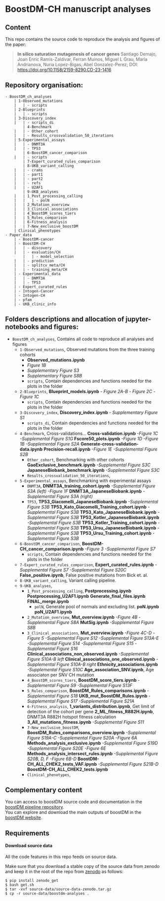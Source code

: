 # BoostDM-CH manuscript analyses

## Content

This repo contains the source code to reproduce the analysis and figures of the paper:

> **In silico saturation mutagenesis of cancer genes**
  Santiago Demajo, Joan Enric Ramis-Zaldivar, Ferran Muinos, Miguel L Grau, Maria Andrianova, Nuria Lopez-Bigas,
  Abel Gonzalez-Perez; DOI: https://doi.org/10.1158/2159-8290.CD-23-1416

## Repository organisation:  
```
- BoostDM_ch_analyses
	| 1-Observed_mutations 
	|	| - scripts
	| 2-Blueprints  
	|	| - scripts 
	| 3-Discovery_index
	|   | - scripts_di
    	| 4-Benchmark
	|   | - Other_cohort
	|   | - Results_crossvalidation_50_iterations
   	| 5-Experimental_assays
	|   | - DNMT3A
	|   | - TP53
    	| 6-BoostDM_cancer_comparison
	|   | - scripts
    	| 7-Expert_curated_rules_comparison
    	| 8-UKB_variant_calling
	|   | - crams
	|   | - part1
	|   | - part2
	|   | - refs
	|   | - U2AF1
    	| 9-UKB_analyses
	|   | 1_Post_processing_calling
	|   |   | - polN
	|   | 2_Mutation_overview
	|   | 3_Clinical_associations
	|   | 4_BoostDM_scores_tiers
	|   | 5_Rules_comparison
	|   | 6-Fitness_analysis
	|   | 7-New_exclusive_boostDM
	| Clinical_phenotypes
- Paper_data
	| - BoostDM-cancer
	| - BoostDM-CH
	|   | - discovery	
	|   | - evaluation/CH
    	|   | - model_selection
	|   | - prediction
	|   | - splitcv_meta/CH
	|   | - training_meta/CH
	| - Experimental_data
	|   | - DNMT3A
	|   | - TP53
	| - Expert_curated_rules
	| - Intogen-Cancer
	| - Intogen-CH
	| - pfam
	| - UKB_clinic_info
```

## Folders descriptions and allocation of jupyter-notebooks and figures:  
- ```BoostDM_ch_analyses```, Contains all code to reproduce all analyses and figures 
    - ```1-Observed_mutations```, Observed mutations from the three training cohorts
    	- 	**Observed_mutations.ipynb**
     	- 	*Figure 1B*
      	- 	*Supplementary Figure S3*
      	- 	*Supplementary Figure S8B*
      	- 	```scripts```, Contain dependencies and functions needed for the plots in the folder
    - ```2-Blueprints```, 
    **Blueprint_models.ipynb**
    *- Figure 2A-B*
    *- Figure 2C*
    *- Figure 1C*
        - ```scripts```, Contain dependencies and functions needed for the plots in the folder
    - ```3-Discovery_index```,
    **Discovery_index.ipynb**
    *- Supplementary Figure S1*
        - ```scripts_di```, Contain dependencies and functions needed for the plots in the folder
    - ```4-Benchmark```, Cross-validations...
    **Cross-validation.ipynb**
    *-Figure 1C*
    *-Supplemental Figure S1G*
    **Fscore50_plots.ipynb**
    *-Figure 1D*
    *-Figure 1B*
    *-Supplemental Figure S2A*
    **Generate-cross-validation-data.ipynb**
    **Precision-recall.ipynb**
    *-Figure 1E*
    *-Supplemental Figure S2B*
        - ```Other_cohort```, Benchmarking with other cohorts
        **GaoExclusive_benchmark.ipynb**
        *-Supplemental Figure S3C*
        **JapaneseBiobank_benchmark.ipynb**
        *-Supplemental Figure S3C*
        - ```Results_crossvalidation_50_iterations```,
    - ```5-Experimental_assays```, Benchmarking with experimental assays
        - ```DNMT3A```,
        **DNMT3A_training_cohort.ipynb**
        *-Supplemental Figure S3A (left)*
        *-Figure 1F*
        **DNMT3A_JapaneseBiobank.ipynb**
        *-Supplemental Figure S3A (right)*
        - ```TP53```,
        **TP53_Giacomelli_JapaneseBiobank.ipynb**
        *-Supplemental Figure S3B*
        **TP53_Kato_Giacomelli_Training_cohort.ipynb**
        *-Supplemental Figure S3B*
        **TP53_Kato_JapaneseBiobank.ipynb**
        *-Supplemental Figure S3B*
        **TP53_Kotler_JapaneseBiobank.ipynb**
        *-Supplemental Figure S3B*
        **TP53_Kotler_Training_cohort.ipynb**
        *-Supplemental Figure S3B*
        **TP53_Ursu_JapaneseBiobank.ipynb**
        *-Supplemental Figure S3B*
        **TP53_Ursu_Training_cohort.ipynb**
        *-Supplemental Figure S3B*
    - ```6-BoostDM_cancer_comparison```,
        **BoostDM-CH_cancer_comparison.ipynb**
        *-Figure 3*
        *-Supplemental Figure S7*
        - ```scripts```, Contain dependencies and functions needed for the plots in the folder
    - ```7-Expert_curated_rules_comparison```,
    **Expert_curated_rules.ipynb**
    *-Supplemental Figure S7*
    *-Supplemental Figure S20C*
    **False_positive.ipynb**, False positive mutations from Bick et. al.
    - ```8-UKB_variant_calling```, Variant calling pipeline.
    - ```9-UKB_analyses```,
        - ```1_Post_processing_calling```,
        **Postprocessing.ipynb**
        **Postprocessing_U2AF1.ipynb**
        **Generate_final_files.ipynb**
        **FINAL_merge.ipynb**
            - ```polN```, Generate pool of normals and excluding list.
            **poN.ipynb**
            **poN_U2AF1.ipynb**
        - ```2_Mutation_overview```,
        **Mut_overview.ipynb**
        *-Figure 4B*
        *-Supplemental Figure S8A*
        **MutSig.ipynb**
        *-Supplemental Figure S8B*
        - ```3_Clinical_associations```,
        **Mut_overview.ipynb**
        *-Figure 4C-D*
        *-Figure 5*
        *-Supplemental Figure S12*
        *-Supplemental Figure S13A-E*
        *-Supplemental Figure S14*
        *-Supplemental Figure S15*
        *-Supplemental Figure S16*
        **Clinical_associations_non_observed.ipynb**
        *-Supplemental Figure S10A-B left*
        **Clinical_associations_one_observed.ipynb**
        *-Supplemental Figure S10A-B right*
        **Ethnicity_associations.ipynb**
        *-Supplemental Figure S10C*
        **Age_association_SNV.ipynb**, Age associaton per SNV CH mutation
        - ```4_BoostDM_scores_tiers```,
        **BoostDM_score_tiers.ipynb**
        *-Supplemental Figure S9*
        *-Supplemental Figure S13F*
        - ```5_Rules_comparison```,
        **BoostDM_Rules_comparisons.ipynb**
        *-Supplemental Figure S18*
        **UKB_mut_BoostDM_Rules.ipynb**
        *-Supplemental Figure S17*
        *-Supplemental Figure S21A*
        - ```6-Fitness_analysis```,
        **1_variants_distribution.ipynb**, Get limit of detection of the cohort per gene
        **2_ML_fitness_R882H.ipynb**, DNMT3A R882H hotspot fitness calculation
        **3_All_mutations_fitness.ipynb**
        *-Supplemental Figure S11*
        - ```7-New_exclusive_boostDM```,
        **BoostDM_Rules_comparisons_overview.ipynb**
        *-Supplemental Figure S19A-C*
        *-Supplemental Figure S20A*
        *-Figure 6A*
        **Methods_analysis_exclusive.ipynb**
        *-Supplemental Figure S19D*
        *-Supplemental Figure S20E*
        *-Figure 6E*
        **Methods_analysis_intersect_rules.ipynb**
        *-Supplemental Figure S20B, D, F*
        *-Figure 6B-D*
        **BoostDM-CH_ALL_CHEK2_tests_VAF.ipynb**
        *-Supplemental Figure S21B-D*
        **BoostDM-CH_ALL_CHEK2_tests.ipynb**
        - ```Clinical_phenotypes```,


## Complementary content

You can access to boostDM source code and documentation in the [boostDM pipeline repository](https://bitbucket.org/bbglab/boostdm/src/release/).<br>
You can explore and download the main outputs of boostDM in the [boostDM website](https://www.intogen.org/boostdm).<br>

## Requirements

#### Download source data

All the code features in this repo feeds on source data. 

Make sure that you download a stable copy of the source data from zenodo and keep it in the root of the repo
from [zenodo](https://zenodo.org/) as follows:

```
$ pip install zenodo_get
$ bash get.sh
$ tar -xvf source-data/source-data-zenodo.tar.gz
$ cp -r source-data/boostdm-analyses .
